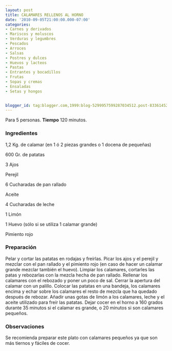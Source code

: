 ```yaml
---
layout: post
title: CALAMARES RELLENOS AL HORNO
date: '2010-09-05T21:00:00.000-07:00'
categories:
- Carnes y derivados
- Mariscos y moluscos
- Verduras y legumbres
- Pescados
- Arroces
- Salsas
- Postres y dulces
- Huevos y lacteos
- Pastas
- Entrantes y bocadillos
- Frutas
- Sopas y cremas
- Ensaladas
- Setas y hongos
 

blogger_id: tag:blogger.com,1999:blog-5299957599287034512.post-8336145215951294464
---
```


Para 5 personas.
<b>Tiempo</b> 120 minutos.

<h3>Ingredientes</h3>

1,2 Kg. de calamar (en 1 ó 2 piezas grandes o 1 docena de pequeñas)

600 Gr. de patatas

3 Ajos

Perejil

6 Cucharadas de pan rallado

Aceite

4 Cucharadas de leche

1 Limón

1 Huevo (sólo si se utiliza 1 calamar grande)

Pimiento rojo

<h3>Preparación</h3>

Pelar y cortar las patatas en rodajas y freírlas. Picar los ajos y el perejil y mezclar con el pan rallado y el pimiento rojo (en caso de hacer un calamar grande mezclar también el huevo). Limpiar los calamares, cortarles las patas y rebozarlas con la mezcla hecha de pan rallado. Rellenar los calamares con el rebozado y poner un poco de sal. Cerrar la apertura del calamar con un palillo. Colocar las patatas en una bandeja, los calamares encima y echar sobre los calamares el resto de mezcla que ha quedado después de rebozar. Añadir unas gotas de limón a los calamares, leche y el aceite utilizado para freír las patatas. Dejar cocer en el horno a 160 grados durante 35 minutos si el calamar es grande, o 20 minutos si son calamares pequeños.

<h3>Observaciones</h3>

Se recomienda preparar este plato con calamares pequeños ya que son más tiernos y fáciles de cocer.


